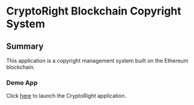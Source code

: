 # CryptoRight Blockchain Copyright System

## Summary

This application is a copyright management system built on the Ethereum blockchain.

### Demo App

Click [here](https://tokenaussie.github.io/cryptoright/) to launch the CryptoRight application.
